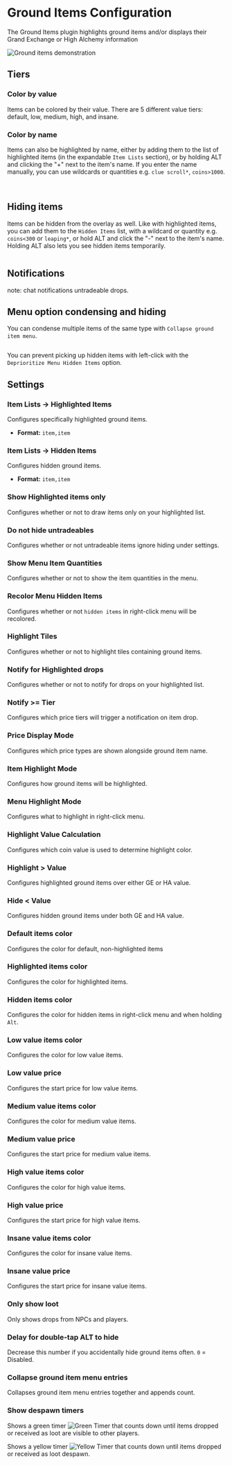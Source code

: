 # Ground Items Configuration

The Ground Items plugin highlights ground items and/or displays their Grand Exchange or High Alchemy information

![Ground items demonstration](https://runelite.net/img/features/grounditems.png)

## Tiers

<item name colors>

### Color by value

Items can be colored by their value. There are 5 different value tiers: default, low, medium, high, and insane.

### Color by name

Items can also be highlighted by name, either by adding them to the list of highlighted items (in the expandable `Item Lists` section), or by holding ALT and clicking the "+" next to the item's name. If you enter the name manually, you can use wildcards or quantities e.g. `clue scroll*`, `coins>1000`.

<image of list of highlighted items>
<image of alt-view>

## Hiding items

Items can be hidden from the overlay as well.
Like with highlighted items, you can add them to the `Hidden Items` list, with a wildcard or quantity e.g. `coins<300` or `leaping*`, or hold ALT and click the "-" next to the item's name.
Holding ALT also lets you see hidden items temporarily.

<image>

## Notifications

note: chat notifications untradeable drops.

## Menu option condensing and hiding

You can condense multiple items of the same type with `Collapse ground item menu`.

<image>

You can prevent picking up hidden items with left-click with the `Deprioritize Menu Hidden Items` option.

## Settings

### Item Lists -> Highlighted Items

Configures specifically highlighted ground items. 

* **Format:** `item,item`

### Item Lists -> Hidden Items

Configures hidden ground items. 

* **Format:** `item,item`

### Show Highlighted items only

Configures whether or not to draw items only on your highlighted list.

### Do not hide untradeables

Configures whether or not untradeable items ignore hiding under settings.

### Show Menu Item Quantities

Configures whether or not to show the item quantities in the menu.

### Recolor Menu Hidden Items

Configures whether or not `hidden items` in right-click menu will be recolored.

### Highlight Tiles

Configures whether or not to highlight tiles containing ground items.

### Notify for Highlighted drops

Configures whether or not to notify for drops on your highlighted list.

### Notify >= Tier

Configures which price tiers will trigger a notification on item drop.

### Price Display Mode

Configures which price types are shown alongside ground item name.

### Item Highlight Mode

Configures how ground items will be highlighted.

### Menu Highlight Mode

Configures what to highlight in right-click menu.

### Highlight Value Calculation

Configures which coin value is used to determine highlight color.

### Highlight &gt; Value

Configures highlighted ground items over either GE or HA value.

### Hide &lt; Value

Configures hidden ground items under both GE and HA value.

### Default items color

Configures the color for default, non-highlighted items

### Highlighted items color

Configures the color for highlighted items.

### Hidden items color

Configures the color for hidden items in right-click menu and when holding `Alt`.

### Low value items color

Configures the color for low value items.

### Low value price

Configures the start price for low value items.

### Medium value items color

Configures the color for medium value items.

### Medium value price

Configures the start price for medium value items.

### High value items color

Configures the color for high value items.

### High value price

Configures the start price for high value items.

### Insane value items color

Configures the color for insane value items.

### Insane value price

Configures the start price for insane value items.

### Only show loot

Only shows drops from NPCs and players.

### Delay for double-tap ALT to hide

Decrease this number if you accidentally hide ground items often. `0` = Disabled.

### Collapse ground item menu entries

Collapses ground item menu entries together and appends count.

### Show despawn timers

Shows a green timer ![Green Timer](https://user-images.githubusercontent.com/54762282/83222640-c9952980-a146-11ea-97d5-d06b0cc1e8f6.png) that counts down until items dropped or received as loot are visible to other players.

Shows a yellow timer ![Yellow Timer](https://user-images.githubusercontent.com/54762282/83222638-c9952980-a146-11ea-9d6c-6ff7aeee5841.png) that counts down until items dropped or received as loot despawn.
